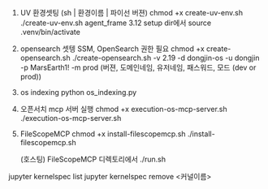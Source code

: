 
1. UV 환경셋팅 (sh | 환경이름 | 파이선 버젼)
    chmod +x create-uv-env.sh
    ./create-uv-env.sh agent_frame 3.12
    setup dir에서 source .venv/bin/activate


2. opensearch 셋텡
    SSM, OpenSearch 권한 필요
    chmod +x create-opensearch.sh
    ./create-opensearch.sh -v 2.19 -d dongjin-os -u dongjin -p MarsEarth1! -m prod
    (버젼, 도메인네임, 유저네임, 패스워드, 모드 (dev or prod))

3. os indexing
    python os_indexing.py 

4. 오픈서치 mcp 서버 실행
    chmod +x execution-os-mcp-server.sh
    ./execution-os-mcp-server.sh
     



2. FileScopeMCP
    chmod +x install-filescopemcp.sh
    ./install-filescopemcp.sh

    (호스팅) FileScopeMCP 디렉토리에서 ./run.sh



jupyter kernelspec list
jupyter kernelspec remove <커널이름>

